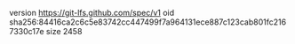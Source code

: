 version https://git-lfs.github.com/spec/v1
oid sha256:84416ca2c6c5e83742cc447499f7a964131ece887c123cab801fc2167330c17e
size 2458
